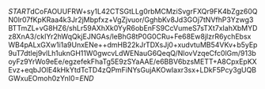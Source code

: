 $START$dCoFAOUUFRW+sy1L42CTSGtLLg0rbMCMziSvgrFXQr9FK4bZgz60QN0lr07fKpKRaa4k3Jr2jMbpfxz+VgZjvuor/GghbKv8Jd3GOj7tNVfhP3Yzwg3BTTmZL+vG8HZ6/shLr59AXhXk0YyR6obEnFS9CcVumeS7sTXt7xIahXbMYDz8XnA3/ckIYr2hWqQkjEJNGAs/leBhG8tP0G0CRu+Fe68Ew8jlzrR6ychEbsxWB4pALxGXw1i1a9UnxENe++dmHB22kJrTDXsJj0+xudvtuMB54VKv+b5yEp9uT7dtlej9vlLh1uknGH11W0gwcvLdWENauG6QeqQ/NlovVzqeCfc0lGm/913boyFz9YrWo9eEe/egzefekFhaTg5E9zSYaAAE/e6BBV6bzsMETT+A8CpxEpKXEvz+eqbJOlE4kHkYtdTcTD4zQPmFiNYsGujAKOwIaxr3sx+LDkF5Pcy3gUQBGWxuEOmoh0zYnI0=$END$